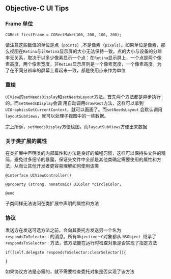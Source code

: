## Objective-C UI Tips


### Frame 单位

	CGRect firstFrame = CGRectMake(100, 200, 100, 200);
	
请注意这些数值的单位是点（`points`）,不是像素（`pixels`）。如果单位是像素，那么视图在`Retina`与非`Retina`显示屏的大小无法保持一致。点的大小与设备的分辨率无关系，取决于以多少像素显示一个点：在`Retina`显示屏上，一个点是两个像素高度，两个像素宽度，非`Retina`显示屏则是一个像素宽度，一个像素高度。为了在不同分辨率的屏幕上看起来一致，都是使用点来作为单位

### 重绘

`UIView`的`setNeedsDisplay`和`setNeedsLayout`方法。首先两个方法都是异步执行的。而`setNeedsDisplay`会调 用自动调用`drawRect`方法，这样可以拿到`UIGraphicsGetCurrentContext`，就可以画画了。而`setNeedsLayout` 会默认调用`layoutSubViews`，就可以处理子视图中的一些数据。

宗上所诉，`setNeedsDisplay`方便绘图，而`layoutSubViews`方便出来数据

### 关于类扩展的属性

在类扩展中声明类的内部属性和方法是良好的编程习惯，这样可以保持头文件的精简，避免过多细节的暴露，保证头文件中全部是其他类确定需要使用的属性和方法，从而让其他开发者更容易理解如何使用该类

	@interface UIViewController()
	
	@property (strong, nonatomic) UIColor *circleColor;
	
	@end

子类同样无法访问在类扩展中声明的属性和方法

### 协议

发送方在发送可选方法之前，会向其委托方发送另一个名为 `respondsToSelector：`的消息。所有` Objective－C `对象都从 `NSObject `继承了 `respondsToSelector：`方法，该方法能在运行时检查对象是否实现了指定方法

	if([self.delegate respondsToSelector:clearSelector]){
	
	}

如果协议方法是必需的，就不需要检查委托对象是否实现了该方法

